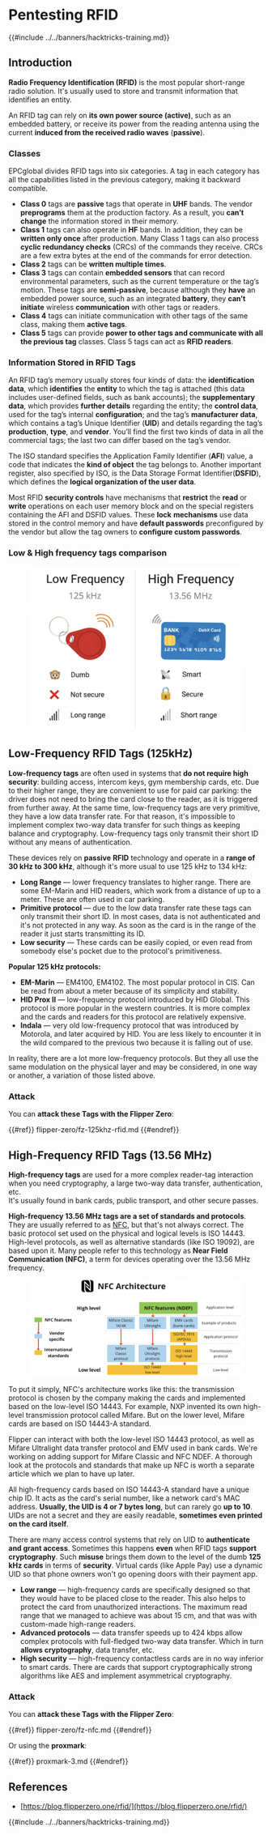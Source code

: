 # Pentesting RFID

{{#include ../../banners/hacktricks-training.md}}

## Introduction

**Radio Frequency Identification (RFID)** is the most popular short-range radio solution. It's usually used to store and transmit information that identifies an entity.

An RFID tag can rely on **its own power source (active)**, such as an embedded battery, or receive its power from the reading antenna using the current **induced from the received radio waves** (**passive**).

### Classes

EPCglobal divides RFID tags into six categories. A tag in each category has all the capabilities listed in the previous category, making it backward compatible.

- **Class 0** tags are **passive** tags that operate in **UHF** bands. The vendor **preprograms** them at the production factory. As a result, you **can’t change** the information stored in their memory.
- **Class 1** tags can also operate in **HF** bands. In addition, they can be **written only once** after production. Many Class 1 tags can also process **cyclic redundancy checks** (CRCs) of the commands they receive. CRCs are a few extra bytes at the end of the commands for error detection.
- **Class 2** tags can be **written multiple times**.
- **Class 3** tags can contain **embedded sensors** that can record environmental parameters, such as the current temperature or the tag’s motion. These tags are **semi-passive**, because although they **have** an embedded power source, such as an integrated **battery**, they **can’t initiate** wireless **communication** with other tags or readers.
- **Class 4** tags can initiate communication with other tags of the same class, making them **active tags**.
- **Class 5** tags can provide **power to other tags and communicate with all the previous tag** classes. Class 5 tags can act as **RFID readers**.

### Information Stored in RFID Tags

An RFID tag’s memory usually stores four kinds of data: the **identification data**, which **identifies** the **entity** to which the tag is attached (this data includes user-defined fields, such as bank accounts); the **supplementary data**, which provides **further** **details** regarding the entity; the **control data**, used for the tag’s internal **configuration**; and the tag’s **manufacturer data**, which contains a tag’s Unique Identifier (**UID**) and details regarding the tag’s **production**, **type**, and **vendor**. You’ll find the first two kinds of data in all the commercial tags; the last two can differ based on the tag’s vendor.

The ISO standard specifies the Application Family Identifier (**AFI**) value, a code that indicates the **kind of object** the tag belongs to. Another important register, also specified by ISO, is the Data Storage Format Identifier(**DSFID**), which defines the **logical organization of the user data**.

Most RFID **security controls** have mechanisms that **restrict** the **read** or **write** operations on each user memory block and on the special registers containing the AFI and DSFID values. These **lock** **mechanisms** use data stored in the control memory and have **default passwords** preconfigured by the vendor but allow the tag owners to **configure custom passwords**.

### Low & High frequency tags comparison

<figure><img src="../../images/image (983).png" alt=""><figcaption></figcaption></figure>

## Low-Frequency RFID Tags (125kHz)

**Low-frequency tags** are often used in systems that **do not require high security**: building access, intercom keys, gym membership cards, etc. Due to their higher range, they are convenient to use for paid car parking: the driver does not need to bring the card close to the reader, as it is triggered from further away. At the same time, low-frequency tags are very primitive, they have a low data transfer rate. For that reason, it's impossible to implement complex two-way data transfer for such things as keeping balance and cryptography. Low-frequency tags only transmit their short ID without any means of authentication.

These devices rely on **passive** **RFID** technology and operate in a **range of 30 kHz to 300 kHz**, although it's more usual to use 125 kHz to 134 kHz:

- **Long Range** — lower frequency translates to higher range. There are some EM-Marin and HID readers, which work from a distance of up to a meter. These are often used in car parking.
- **Primitive protocol** — due to the low data transfer rate these tags can only transmit their short ID. In most cases, data is not authenticated and it's not protected in any way. As soon as the card is in the range of the reader it just starts transmitting its ID.
- **Low security** — These cards can be easily copied, or even read from somebody else's pocket due to the protocol's primitiveness.

**Popular 125 kHz protocols:**

- **EM-Marin** — EM4100, EM4102. The most popular protocol in CIS. Can be read from about a meter because of its simplicity and stability.
- **HID Prox II** — low-frequency protocol introduced by HID Global. This protocol is more popular in the western countries. It is more complex and the cards and readers for this protocol are relatively expensive.
- **Indala** — very old low-frequency protocol that was introduced by Motorola, and later acquired by HID. You are less likely to encounter it in the wild compared to the previous two because it is falling out of use.

In reality, there are a lot more low-frequency protocols. But they all use the same modulation on the physical layer and may be considered, in one way or another, a variation of those listed above.

### Attack

You can **attack these Tags with the Flipper Zero**:

{{#ref}}
flipper-zero/fz-125khz-rfid.md
{{#endref}}

## High-Frequency RFID Tags (13.56 MHz)

**High-frequency tags** are used for a more complex reader-tag interaction when you need cryptography, a large two-way data transfer, authentication, etc.\
It's usually found in bank cards, public transport, and other secure passes.

**High-frequency 13.56 MHz tags are a set of standards and protocols**. They are usually referred to as [NFC](https://nfc-forum.org/what-is-nfc/about-the-technology/), but that's not always correct. The basic protocol set used on the physical and logical levels is ISO 14443. High-level protocols, as well as alternative standards (like ISO 19092), are based upon it. Many people refer to this technology as **Near Field Communication (NFC)**, a term for devices operating over the 13.56 MHz frequency.

<figure><img src="../../images/image (930).png" alt=""><figcaption></figcaption></figure>

To put it simply, NFC's architecture works like this: the transmission protocol is chosen by the company making the cards and implemented based on the low-level ISO 14443. For example, NXP invented its own high-level transmission protocol called Mifare. But on the lower level, Mifare cards are based on ISO 14443-A standard.

Flipper can interact with both the low-level ISO 14443 protocol, as well as Mifare Ultralight data transfer protocol and EMV used in bank cards. We're working on adding support for Mifare Classic and NFC NDEF. A thorough look at the protocols and standards that make up NFC is worth a separate article which we plan to have up later.

All high-frequency cards based on ISO 14443-A standard have a unique chip ID. It acts as the card's serial number, like a network card's MAC address. **Usually, the UID is 4 or 7 bytes long**, but can rarely go **up to 10**. UIDs are not a secret and they are easily readable, **sometimes even printed on the card itself**.

There are many access control systems that rely on UID to **authenticate and grant access**. Sometimes this happens **even** when RFID tags **support cryptography**. Such **misuse** brings them down to the level of the dumb **125 kHz cards** in terms of **security**. Virtual cards (like Apple Pay) use a dynamic UID so that phone owners won't go opening doors with their payment app.

- **Low range** — high-frequency cards are specifically designed so that they would have to be placed close to the reader. This also helps to protect the card from unauthorized interactions. The maximum read range that we managed to achieve was about 15 cm, and that was with custom-made high-range readers.
- **Advanced protocols** — data transfer speeds up to 424 kbps allow complex protocols with full-fledged two-way data transfer. Which in turn **allows cryptography**, data transfer, etc.
- **High security** — high-frequency contactless cards are in no way inferior to smart cards. There are cards that support cryptographically strong algorithms like AES and implement asymmetrical cryptography.

### Attack

You can **attack these Tags with the Flipper Zero**:

{{#ref}}
flipper-zero/fz-nfc.md
{{#endref}}

Or using the **proxmark**:

{{#ref}}
proxmark-3.md
{{#endref}}

## References

- [https://blog.flipperzero.one/rfid/](https://blog.flipperzero.one/rfid/)

{{#include ../../banners/hacktricks-training.md}}

